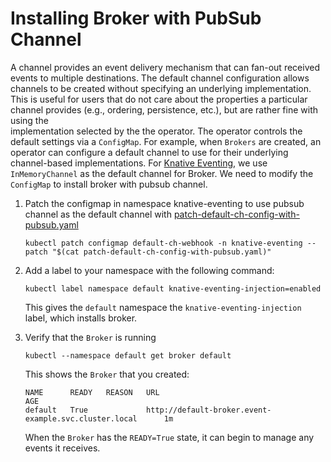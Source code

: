 # Installing Broker with PubSub Channel

A channel provides an event delivery mechanism that can fan-out received events to multiple destinations. 
The default channel configuration allows channels to be created without specifying an underlying implementation.
This is useful for users that do not care about the properties a particular channel provides (e.g.,
ordering, persistence, etc.), but are rather fine with using the  
implementation selected by the the operator. The operator controls the default
settings via a `ConfigMap`. For example, when `Brokers` are
created, an operator can configure a default channel to use for their underlying
channel-based implementations.
For [Knative Eventing](https://github.com/knative/eventing), we use `InMemoryChannel` as the default channel for Broker.
We need to modify the `ConfigMap` to install broker with pubsub channel.

   
1.  Patch the configmap in namespace knative-eventing to use pubsub channel as the default channel with [patch-default-ch-config-with-pubsub.yaml](./patch-default-ch-config-with-pubsub.yaml)

    ```shell
    kubectl patch configmap default-ch-webhook -n knative-eventing --patch "$(cat patch-default-ch-config-with-pubsub.yaml)"
    ```

1. Add a label to your namespace with the following command:

    ```shell
    kubectl label namespace default knative-eventing-injection=enabled
    ```

   This gives the `default`  namespace the `knative-eventing-injection` label, which installs broker.

1. Verify that the `Broker` is running

    ```shell
    kubectl --namespace default get broker default
    ```

   This shows the `Broker` that you created:

    ```shell
    NAME      READY   REASON   URL                                                        AGE
    default   True             http://default-broker.event-example.svc.cluster.local      1m
    ```

    When the `Broker` has the `READY=True` state, it can begin to manage any events it receives.
